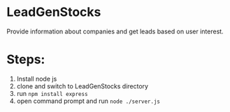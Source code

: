 # LeadGenStocks
Provide information about companies and get leads based on user interest.

# Steps:
1) Install node js
2) clone and switch to LeadGenStocks directory
3) run ```npm install express```
4) open command prompt and run ```node ./server.js```
